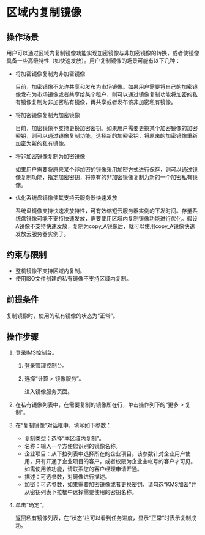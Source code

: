 # 区域内复制镜像<a name="ims_01_0331"></a>

## 操作场景<a name="section813670151747"></a>

用户可以通过区域内复制镜像功能实现加密镜像与非加密镜像的转换，或者使镜像具备一些高级特性（如快速发放）。用户复制镜像的场景可能有以下几种：

-   将加密镜像复制为非加密镜像

    目前，加密镜像不允许共享和发布为市场镜像。如果用户需要将自己的加密镜像发布为市场镜像或者共享给某个租户，则可以通过镜像复制功能将加密的私有镜像复制为非加密私有镜像，再共享或者发布该非加密私有镜像。

-   将加密镜像复制为加密镜像

    目前，加密镜像不支持更换加密密钥。如果用户需要更换某个加密镜像的加密密钥，则可以通过镜像复制功能，选择新的加密密钥，将原来的加密镜像重新加密为新的私有镜像。

-   将非加密镜像复制为加密镜像

    如果用户需要将原来某个非加密的镜像采用加密方式进行保存，则可以通过镜像复制功能，指定加密密钥，将原有的非加密镜像复制为新的一个加密私有镜像。

-   优化系统盘镜像使其支持云服务器快速发放

    系统盘镜像支持快速发放特性，可有效缩短云服务器实例的下发时间。存量系统盘镜像可能不支持快速发放，需要使用区域内复制镜像功能进行优化。假设A镜像不支持快速发放，复制为copy\_A镜像后，就可以使用copy\_A镜像快速发放云服务器实例了。


## 约束与限制<a name="section9136389151747"></a>

-   整机镜像不支持区域内复制。
-   使用ISO文件创建的私有镜像不支持区域内复制。

## 前提条件<a name="section30553689151747"></a>

复制镜像时，使用的私有镜像的状态为“正常”。

## 操作步骤<a name="section33501422151747"></a>

1.  登录IMS控制台。
    1.  登录管理控制台。
    2.  选择“计算 \> 镜像服务”。

        进入镜像服务页面。

2.  在私有镜像列表中，在需要复制的镜像所在行，单击操作列下的“更多 \> 复制”。
3.  在“复制镜像”对话框中，填写如下参数：
    -   复制类型：选择“本区域内复制”。
    -   名称：输入一个方便您识别的镜像名称。
    -   企业项目：从下拉列表中选择所在的企业项目。该参数针对企业用户使用，只有开通了企业项目的客户，或者权限为企业主帐号的客户才可见。如需使用该功能，请联系您的客户经理申请开通。
    -   描述：可选参数，对镜像进行描述。
    -   加密：可选参数，如果需要加密镜像或者更换密钥，请勾选“KMS加密”并从密钥列表下拉框中选择需要使用的密钥名称。

4.  单击“确定”。

    返回私有镜像列表，在“状态”栏可以看到任务进度，显示“正常”时表示复制成功。


